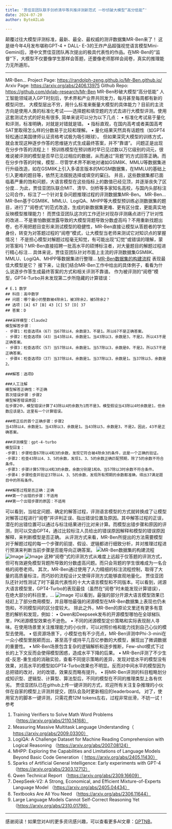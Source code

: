 ```yaml
---
title: '贾佳亚团队联手剑桥清华等共推评测新范式 一秒侦破大模型“高分低能”'
date: 2024-07-20
author: ByteAILab

---
```


颠覆过往大模型评测标准，最新、最全、最权威的测评数据集MR-Ben来了！
这是继今年4月发布堪称GPT-4 + DALL- E-3的王炸产品超强视觉语言模型Mini-Gemini后，港中文贾佳亚团队再次提出的极具代表性的作品。在MR-Ben的“监督”下，大模型不仅要像学生那样会答题，还要像老师那样会阅卷，真实的推理能力无所遁形。

---

MR-Ben...
Project Page: https://randolph-zeng.github.io/Mr-Ben.github.io/
Arxiv Page: https://arxiv.org/abs/2406.13975
Github Repo: https://github.com/dvlab-research/Mr-Ben
MR-Ben秒破大模型“高分低能”
人工智能领域进入GPT时刻后，学术界和产业界共同发力，每月甚至每周都有新的模型问世。
大模型层出不穷，用什么标准来衡量大模型的具体能力？目前的主流方向是使用人类的标准化考试——选择题和填空题的方式去进行大模型评测。使用这套测试方式的好处有很多, 简单来说可以分为以下几点：
•    标准化考试易于量化和评测，标准明确，对就是对错就是错。
•    指标直观，在国内高考或者美国高考SAT里取得怎么样的分数易于比较和理解。
•    量化结果天然具有话题性（如GPT4轻松通过美国律师认证资格考试极为吸引眼球）。
但如果深究大模型的训练方式，就会发现这种逐步作答的思维链方式生成最终答案，并不“靠谱”。
问题正是出现在分步作答的流程上！
预训练模型在预训练时早已见过数以万亿级别的词元，很难说被评测的模型是否早已见过相应的数据，从而通过“背题”的方式回答正确。而在分步作答的时候，模型...
尽管学术界不断地对诸如GSM8K、MMLU等数据集进行升级改造，如在GSM8K上引入多语言版本的MGSM数据集，在MMLU的基础上引入更难的题目等，依然无法摆脱选择或填空的窠臼。
并且，这些数据集都已面临着严重的饱和问题，大语言模型在这些指标上的数值已经见顶，并逐渐丧失了区分度...
为此，贾佳亚团队联合MIT、清华、剑桥等多家知名高校，与国内头部标注公司合作，标注了一个针对复杂问题推理过程的评测数据集MR-Ben。
MR-Ben...
MR-Ben基于GSM8K、MMLU、LogiQA、MHPP等大模型预训练必测数据集的题目，进行了“阅卷式”的范式改造，生成的新数据集更难、更有区分度，更能真实地反映模型推理能力！
而贾佳亚团队这次的工作还针对现存评测痛点进行了针对性的改进...
不是害怕数据泄露导致的大模型背题导致分数虚高吗？不用重新找题出卷，也不用把题目变形来测试模型的稳健性，MR-Ben直接让模型从答题者的学生身份，转变为对答题过程的“阅卷”模式，让大模型当老师来测试它对知识点的掌握情况！
不是担心模型对解题过程毫无知觉，有可能出现“幻觉”或错误的理解，蒙对答案吗？MR-Ben直接招聘一批高水平的硕博标注者，对大量题目的解题过程进行精心标注...
具体来说，贾佳亚团队针对市面上主流的评测数据集GSM8K、MMLU、LogiQA、MHPP等数据集进行整理...
[MR-Ben数据集的构建流程](https://image.jiqizhixin.com/uploads/editor/90a67423-16b6-496b-91ea-bf46eb64fa30/1721287510343.png)
表现最佳大模型是它？
接下来，让我们结合MR-Ben工作中给出的具体例子，看看为什么说逐步作答生成最终答案的方式和相关评测不靠谱。
作为被评测的“阅卷”模型，GPT4-Turbo并未发现第二步所隐藏的计算错误：
```
# E.1 数学
## 科目：高中数学
## 问题：哪个最小的整数被4除余1，被3除余2，被5除余2？
## 选项：[A] 67 [B] 43 [C] 57 [D] 37
## 答案：D

###采样模型：Claude2
模型解答步骤：
- 步骤1：检查选项A（67）当67除以4，余数是3，不是1。所以67不是正确答案。
- 步骤2：检查选项B（43）当43除以4，余数是1。当43除以3，余数是3，不是2。所以43不是正确答案。
- 步骤3：检查选项C（57）当57除以4，余数是1。当57除以3，余数是0，不是2。所以57不是正确答案。
- 步骤4：检查选项D（37）当37除以4，余数是1。当37除以3，余数是1。当37除以5，余数是2。

###解答：选项D

###人工注解
模型解答正确性：不正确
首次错误步骤：步骤2
模型解答错误原因：
在步骤2中，模型错误计算了43除以4的余数为1而不是3。模型假设当43除以4时余数是1，但余数应该是3。这里有一个计算错误。

###修正后的首个正确步骤：步骤2
当43除以4，余数是1。当43除以3，余数是1。当43除以5，余数是3，不是2。因此，43不是正确答案。

###评测模型：gpt-4-turbo
模型回复：
-步骤1：步骤检查67除以4和3的余数，发现它符合被4除余3的条件，这是一个正确的验证。
-步骤2：检查43除以4、3、5的余数，发现1、3、5的余数正确匹配预期，除了5的余数不符合条件。
-步骤3：步骤计算57除以4和3的余数，余数分别是1和0。当57除以3时余数不符合条件。
-步骤4：步骤检查并验证37除以4、3、5的余数，发现所有预期的余数都准确，得出37满足题目中的所有条件。

###解答过程是否正确：正确
###第一个出错的步骤：不适用
###第一个出错步骤的原因：不适用
```
可以看到，当给定问题、确定的解答过程，评测语言模型的方式就转换成了让模型对解答过程进行“阅卷”并评判正误、指出错误位置及原因。其中解答过程的正误，潜在的出错位置可以通过与标注结果进行比对来计算。而模型出错步骤和原因的评测，则可以交由GPT4，通过比较标注人员给出的错误原因解释和模型的错误原因解释，来判断模型是否正确。
从评测方式来看，MR-Ben所提出的方法需要模型对于解题过程的每一个步骤的前提、假设、逻辑都进行细致分析，并对推理过程进行预演来判断当前步骤是否能导向正确答案。
![MR-Ben数据集的构建流程](https://image.jiqizhixin.com/uploads/editor/90a67423-16b6-496b-91ea-bf46eb64fa30/1721287510343.png)
![Image](https://image.jiqizhixin.com/uploads/editor/eaed1974-a84e-4a63-962d-12f6292e5478/1721287548715.png)
![Image](https://image.jiqizhixin.com/uploads/editor/aa02a5dc-6de8-4137-b397-155fdebd5042/1721287554425.png)
这种“阅卷”式的评测方式从难度上远超于仅答题的评测方式，但可有效避免模型背题所导致的分数虚高问题。而只会背题的学生很难成为一名合格的阅卷老师。
其次，MR-Ben通过使用了人力精细的标注流程控制，取得了大量的高质量标注，而巧妙的流程设计又使得评测方式能够直观地量化。
贾佳亚团队还针对性测试了时下最具代表性的十大大语言模型和不同版本。可以看到，闭源大语言模型里，GPT4-Turbo的表现最佳（虽然在“阅卷”时未能发现计算错误），在绝大部分的科目里，...
![Image](https://image.jiqizhixin.com/uploads/editor/bacf0865-11d7-44b5-9826-b9941ab307bf/1721287582022.png)
可以看到，最强的部分开源大语言模型效果已经赶上了部分商用模型，并且哪怕最强的闭源模型在MR-Ben数据集上表现也仍未饱和，不同模型间的区分度较大。
除此之外，MR-Ben的原论文里还有更多有意思的解析和发现，例如：
•    Qwen和Deepseek发布的开源模型哪怕在全球梯队里，PK闭源模型效果也不逊色。
•    不同的闭源模型定价策略和实际表现耐人寻味。在使用场景里关注推理能力的小伙伴，可以对照价格和能力找到自己心仪的模型去使用。
•    低资源场景下，小模型也有不少亮点，MR-Ben评测中Phi-3-mini在一众小模型里脱颖而出，甚至高于或持平几百亿参数的大模型，展现出了微调数据的重要性。
•    MR-Ben场景包含复杂的逻辑解析和逐步推断，Few-shot模式下过长的上下文反而会使得模型困惑，造成水平下降的后果。
•    MR-Ben评测了不少生成-反思-重生成的消融实验，查看不同提示策略的差异，发现对低水平的模型没有效果，对高水平的模型如GPT4-Turbo效果也不明显。反而对中间水平的模型因为总把错的改对，对的改错，效果反而略有提升。
•    将MR-Ben评测的科目粗略划分成知识型、逻辑型、计算型、算法型后，不同的模型在不同的推理类型上各有优劣。
贾佳亚团队已在github上传一键评测的方式，欢迎所有关注复杂推理的小伙伴在自家的模型上评测并提交，团队会及时更新相应的leaderboard。
对了，使用官方的脚本一键评测，只需花费12M tokens左右，过程非常丝滑，不妨一试！
参考
1. Training Verifiers to Solve Math Word Problems （https://arxiv.org/abs/2110.14168）
2. Measuring Massive Multitask Language Understanding（ https://arxiv.org/abs/2009.03300）
3. LogiQA: A Challenge Dataset for Machine Reading Comprehension with Logical Reasoning （https://arxiv.org/abs/2007.08124）
4. MHPP: Exploring the Capabilities and Limitations of Language Models Beyond Basic Code Generation（ https://arxiv.org/abs/2405.11430）
5. Sparks of Artificial General Intelligence: Early experiments with GPT-4 （https://arxiv.org/abs/2303.12712）
6. Qwen Technical Report （https://arxiv.org/abs/2309.16609）
7. DeepSeek-V2: A Strong, Economical, and Efficient Mixture-of-Experts Language Model （https://arxiv.org/abs/2405.04434）
8. Textbooks Are All You Need （https://arxiv.org/abs/2306.11644）
9. Large Language Models Cannot Self-Correct Reasoning Yet （https://arxiv.org/abs/2310.01798）
---
感谢阅读！如果您对AI的更多资讯感兴趣，可以查看更多AI文章：[GPTNB](https://gptnb.com)。